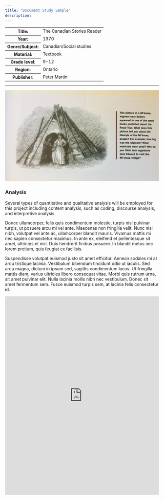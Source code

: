 ```yaml
---
title: "Document Study Sample"
description: 
---
```


<table>
<tr>
<th>Title:</th>
<td>The Canadian Stories Reader</td>
</tr>
<tr>
<th>Year:</th>
<td>1970</td>
</tr>
<tr>
<th>Genre/Subject:</th>
<td>Canadian/Social studies</td>
</tr>
<tr>
<th>Material:</th>
<td>Textbook</td>
</tr>
<tr>
<th>Grade level:</th>
<td>9-12</td>
</tr>
<tr>
<th>Region:</th>
<td>Ontario</td>
</tr>
<tr>
<th>Publisher:</th>
<td>Peter Martin</td>
</tr>
</table>

---

![Wigwam schoolbook illustration](../img/wigwam.jpeg)

### Analysis
Several types of quantitative and qualitative analysis will be employed for this project including content analysis, such as coding, discourse analysis, and interpretive analysis.<br>


Donec ullamcorper, felis quis condimentum molestie, turpis nisl pulvinar turpis, ut posuere arcu mi vel ante. Maecenas non fringilla velit. Nunc nisl nibh, volutpat vel ante ac, ullamcorper blandit mauris. Vivamus mattis mi nec sapien consectetur maximus. In ante ex, eleifend et pellentesque sit amet, ultricies et nisl. Duis hendrerit finibus posuere. In blandit metus nec lorem pretium, quis feugiat ex facilisis.

Suspendisse volutpat euismod justo sit amet efficitur. Aenean sodales mi at arcu tristique lacinia. Vestibulum bibendum tincidunt odio ut iaculis. Sed arcu magna, dictum in ipsum sed, sagittis condimentum lacus. Ut fringilla mattis diam, varius ultricies libero consequat vitae. Morbi quis rutrum urna, sit amet pulvinar elit. Nulla lacinia mollis nibh nec vestibulum. Donec sit amet fermentum sem. Fusce euismod turpis sem, at lacinia felis consectetur id.






<iframe src='https://cdn.knightlab.com/libs/timeline3/latest/embed/index.html?source=1PvcYDRdwoR-NM7lUlYzJAWV1kcKP1GZ-1F1qHdYScL4&font=Default&lang=en&initial_zoom=2&height=650' width='100%' height='650' webkitallowfullscreen mozallowfullscreen allowfullscreen frameborder='0'></iframe>